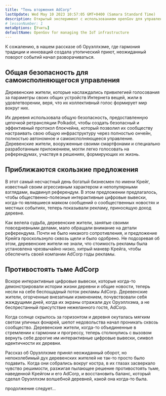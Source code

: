 ```yaml
---
title: "Тень вторжения AdCorp"
lastUpdate: Wed May 10 2023 10:57:05 GMT+0400 (Samara Standard Time)
description: Открытый эксперимент с использованием openGov для управления инфраструктурой Интернета вещей небольшой английской деревни.
# lessonNumber: 1
metaOptions: [Учить]
defaultName: OpenGov for managing the IoT infrastructure
---
```


<LessonImages src="opengov-for-iot/opengov-intro.gif" alt="image" imageClasses="mb full" />

<RoboAcademyText fWeight="500">К сожалению, в нашем рассказе об Оруэллхэме, где гармония традиции и инноваций создала утопический приют, неожиданный поворот событий начал разворачиваться.
</RoboAcademyText>

## Общая безопасность для самоисполняющегося управления

Деревенские жители, которые наслаждались привилегией голосования за параметры своих общих устройств Интернета вещей, жили в удовлетворении, веря, что их коллективный голос формирует мир вокруг них.

Их деревня использовала общую безопасность, предоставленную цепочкой ретрансляции Polkadot, чтобы создать безопасный и эффективный протокол блокчейна, который позволил их сообществу настраивать свою общую инфраструктуру через полностью ончейн, полностью автономное и самоисполняющееся управление. Деревенские жители, вооруженные своими смартфонами и специально разработанным приложением, могли легко голосовать на референдумах, участвуя в решениях, формирующих их жизнь.

## Приближаются скользкие предложения

В этот самый несчастный день богатый бизнесмен по имени Крейг, известный своим агрессивным характером и непопулярными взглядами, выдвинул референдум. В этом предложении предлагалось, чтобы общественно-полезные интерактивные цифровые вывески, когда-то являвшиеся маяком сообщений о сообщественных новостях и местных событиях, теперь показывали рекламу, приносящую доход деревне. 

Как велела судьба, деревенские жители, занятые своими повседневными делами, мало обращали внимание на детали референдума. Почти не было никакого сопротивления, и предложение Крейга проскользнуло сквозь щели и было одобрено. Не подозревая об этом, деревенские жители не знали, что стоимость рекламы была установлена чрезвычайно низко, хитрый маневр Крейга, чтобы обеспечить своей компании AdCorp годы рекламы.

## Противостоять тьме AdCorp

Вскоре интерактивные цифровые вывески, которые когда-то демонстрировали истории жизни деревни и общие новости, теперь несли на себе беспощадный поток рекламы AdCorp. Деревенские жители, огорченные внезапным изменением, почувствовали себя жаждущими дней, когда их экраны отражали дух Оруэллхэма, а не беспрестанный присутствие нежеланного гостя, AdCorp.

Когда солнце скрылось за горизонтом и деревня окуталась мягким светом уличных фонарей, шепот недовольства начал проникать сквозь сообщество. Деревенские жители, когда-то объединенные в стремлении к гармонии и прогрессу, теперь столкнулись с вызовом вернуть себе дорогие им интерактивные цифровые вывески, символ идентичности их деревни.

Рассказ об Оруэллхэме принял неожиданный оборот, но непоколебимый дух деревенских жителей не так-то просто было подавить. Когда они собрались вокруг костра, в их глазах засверкало чувство решимости, разжигая пылающее решение противостоять тьме, наведенной Крейгом и его AdCorp, и восстановить баланс, который сделал Оруэллхэм волшебной деревней, какой она когда-то была.

<RoboAcademyText>
продолжение следует...
</RoboAcademyText>
